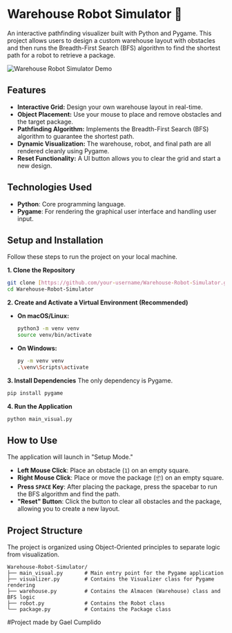 # Warehouse Robot Simulator 🤖

An interactive pathfinding visualizer built with Python and Pygame. This project allows users to design a custom warehouse layout with obstacles and then runs the Breadth-First Search (BFS) algorithm to find the shortest path for a robot to retrieve a package.

![Warehouse Robot Simulator Demo](https-placeholder-for-your-gif.gif)


## Features

* **Interactive Grid:** Design your own warehouse layout in real-time.
* **Object Placement:** Use your mouse to place and remove obstacles and the target package.
* **Pathfinding Algorithm:** Implements the Breadth-First Search (BFS) algorithm to guarantee the shortest path.
* **Dynamic Visualization:** The warehouse, robot, and final path are all rendered cleanly using Pygame.
* **Reset Functionality:** A UI button allows you to clear the grid and start a new design.

## Technologies Used

* **Python**: Core programming language.
* **Pygame**: For rendering the graphical user interface and handling user input.

## Setup and Installation

Follow these steps to run the project on your local machine.

**1. Clone the Repository**
```bash
git clone [https://github.com/your-username/Warehouse-Robot-Simulator.git](https://github.com/your-username/Warehouse-Robot-Simulator.git)
cd Warehouse-Robot-Simulator
```
**2. Create and Activate a Virtual Environment (Recommended)**

* **On macOS/Linux:**
    ```bash
    python3 -m venv venv
    source venv/bin/activate
    ```
* **On Windows:**
    ```bash
    py -m venv venv
    .\venv\Scripts\activate
    ```

**3. Install Dependencies**
The only dependency is Pygame.
```bash
pip install pygame
```

**4. Run the Application**
```bash
python main_visual.py
```

## How to Use

The application will launch in "Setup Mode."

* **Left Mouse Click**: Place an obstacle (`1`) on an empty square.
* **Right Mouse Click**: Place or move the package (`📦`) on an empty square.
* **Press `SPACE` Key**: After placing the package, press the spacebar to run the BFS algorithm and find the path.
* **"Reset" Button**: Click the button to clear all obstacles and the package, allowing you to create a new layout.

## Project Structure

The project is organized using Object-Oriented principles to separate logic from visualization.
```
Warehouse-Robot-Simulator/
├── main_visual.py       # Main entry point for the Pygame application
├── visualizer.py        # Contains the Visualizer class for Pygame rendering
├── warehouse.py         # Contains the Almacen (Warehouse) class and BFS logic
├── robot.py             # Contains the Robot class
└── package.py           # Contains the Package class
```

#Project made by Gael Cumplido
